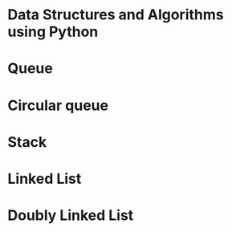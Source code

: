 # Data Structures and Algorithms using Python

# Queue
# Circular queue
# Stack
# Linked List
# Doubly Linked List 
